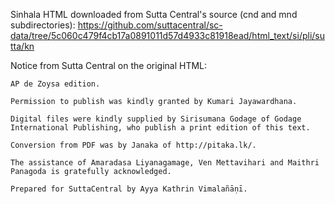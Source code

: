 Sinhala HTML downloaded from Sutta Central's source (cnd and mnd subdirectories):
https://github.com/suttacentral/sc-data/tree/5c060c479f4cb17a0891011d57d4933c81918ead/html_text/si/pli/sutta/kn

Notice from Sutta Central on the original HTML:

```
AP de Zoysa edition.

Permission to publish was kindly granted by Kumari Jayawardhana.

Digital files were kindly supplied by Sirisumana Godage of Godage International Publishing, who publish a print edition of this text.

Conversion from PDF was by Janaka of http://pitaka.lk/.

The assistance of Amaradasa Liyanagamage, Ven Mettavihari and Maithri Panagoda is gratefully acknowledged.

Prepared for SuttaCentral by Ayya Kathrin Vimalañāṇī.
```
